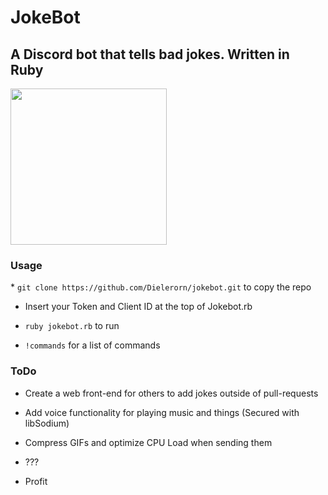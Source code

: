 # JokeBot <h2>A Discord bot that tells bad jokes. Written in Ruby</h2>
<img src="https://i.imgur.com/WuY4gva.png" width="250" height="250">

<h3>Usage</h3>
*  <code>git clone https://github.com/Dielerorn/jokebot.git</code> to copy the repo

* Insert your Token and Client ID at the top of Jokebot.rb

* <code>ruby jokebot.rb</code> to run

* <code>!commands</code> for a list of commands

<h3>ToDo</h3>

* Create a web front-end for others to add jokes outside of pull-requests

* Add voice functionality for playing music and things (Secured with libSodium)

* Compress GIFs and optimize CPU Load when sending them

* ???

* Profit
